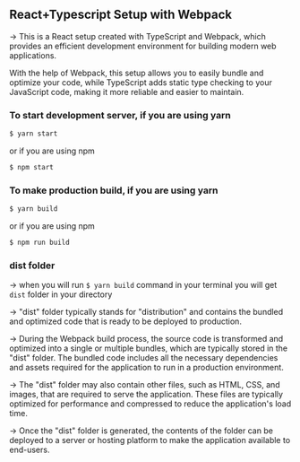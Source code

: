 ## React+Typescript Setup with Webpack

→ This is a React setup created with TypeScript and Webpack, which provides an efficient development environment for building modern web applications.

With the help of Webpack, this setup allows you to easily bundle and optimize your code, while TypeScript adds static type checking to your JavaScript code, making it more reliable and easier to maintain.

### To start development server, if you are using yarn

```bash
$ yarn start
```

or if you are using npm

```bash
$ npm start
```

### To make production build, if you are using yarn

```bash
$ yarn build
```

or if you are using npm

```bash
$ npm run build
```

### dist folder

→ when you will run `$ yarn build` command in your terminal you will get `dist` folder in your directory

→ "dist" folder typically stands for "distribution" and contains the bundled and optimized code that is ready to be deployed to production.

→ During the Webpack build process, the source code is transformed and optimized into a single or multiple bundles, which are typically stored in the "dist" folder. The bundled code includes all the necessary dependencies and assets required for the application to run in a production environment.

→ The "dist" folder may also contain other files, such as HTML, CSS, and images, that are required to serve the application. These files are typically optimized for performance and compressed to reduce the application's load time.

→ Once the "dist" folder is generated, the contents of the folder can be deployed to a server or hosting platform to make the application available to end-users.
